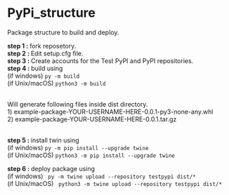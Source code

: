 # PyPi_structure
Package structure to build and deploy.

<b>step 1 : </b>fork reposetory. <br>
<b>step 2 : </b>Edit setup.cfg file.<br>
<b>step 3 : </b>Create accounts for the Test PyPI and PyPI repositories.<br>
<b>step 4 : </b>build using <br>
            (if windows) ```py -m build```<br>
            (if Unix/macOS) ```python3 -m build```
            
<br>Will generate  following files inside dist directory.<br>
                1) example-package-YOUR-USERNAME-HERE-0.0.1-py3-none-any.whl <br>
                2) example-package-YOUR-USERNAME-HERE-0.0.1.tar.gz    

<br><b>step 5 : </b>install twin using <br>
            (if windows) ```py -m pip install --upgrade twine``` <br>
            (if Unix/macOS) ```python3 -m pip install --upgrade twine```
            <br>

<b>step 6 : </b>deploy package using <br>
            (if windows) ``` py -m twine upload --repository testpypi dist/*``` <br>
            (if Unix/macOS) ``` python3 -m twine upload --repository testpypi dist/*```
            <br>

